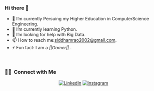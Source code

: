 ### Hi there 👋
- 🔭 I’m currently Persuing my Higher Education in ComputerScience Engineering.
- 🌱 I’m currently learning Python.
- 🤔 I’m looking for help with Big Data.
- 📫 How to reach me:siddhamrao2002@gmail.com.
- ⚡ Fun fact: I am a *||Gamer||* .
<br/>

<h3> 🤝🏻 &nbsp;Connect with Me </h3>

<p align="center">
<a href="https://www.linkedin.com/in/siddhamsingh/"><img alt="LinkedIn" src="https://img.shields.io/badge/LinkedIn-Siddham%20Singh-blue?style=flat-square&logo=linkedin"></a>
<a href="https://www.instagram.com/raosiddham2002/"><img alt="Instagram" src="https://img.shields.io/badge/Instagram-raosiddham2002-blue?style=flat-square&logo=instagram"></a>
</p>
